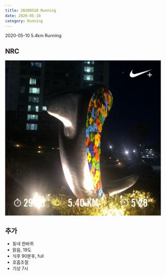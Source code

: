 ```yaml
---
title: 20200510 Running 
date: 2020-05-10
category: Running
---
```


2020-05-10 5.4km Running

## NRC

![20200510](/img/20200510.jpg)

## 추가

*   동네 한바퀴
*   맑음, 19도
*   식후 90분후, full
*   호흡조절
*   기상 7시
